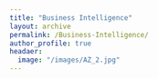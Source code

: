 ```yaml
---
title: "Business Intelligence"
layout: archive
permalink: /Business-Intelligence/
author_profile: true
headaer:
  image: "/images/AZ_2.jpg"
---
```


